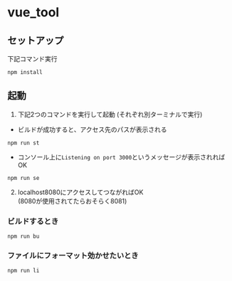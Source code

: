 # vue_tool

## セットアップ
下記コマンド実行
```
npm install
```
## 起動
1. 下記2つのコマンドを実行して起動
(それぞれ別ターミナルで実行)
* ビルドが成功すると、アクセス先のパスが表示される
```
npm run st
```
* コンソール上に`Listening on port 3000`というメッセージが表示されればOK
```
npm run se
```

2. localhost8080にアクセスしてつながればOK  
(8080が使用されてたらおそらく8081)

### ビルドするとき
```
npm run bu
```

### ファイルにフォーマット効かせたいとき
```
npm run li
```
